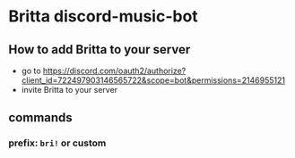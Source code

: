 # Britta discord-music-bot

## How to add Britta to your server
- go to https://discord.com/oauth2/authorize?client_id=722497903146565722&scope=bot&permissions=2146955121
- invite Britta to your server


## commands

### prefix: `bri!` or custom
 
